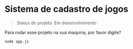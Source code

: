 # Sistema de cadastro de jogos #

> Status do projeto: Em desenvolvimento

Para rodar esse projeto na sua maquina, por favor digite?

```
node app.js
```
